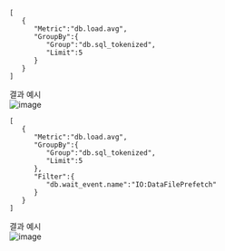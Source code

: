 
```
[
   {
      "Metric":"db.load.avg",
      "GroupBy":{
         "Group":"db.sql_tokenized",
         "Limit":5
      }
   }
]

```
   
결과 예시   
![image](https://user-images.githubusercontent.com/42329161/215984408-c79baa5a-5a36-499d-813b-208081de57b2.png)


```
[
   {
      "Metric":"db.load.avg",
      "GroupBy":{
         "Group":"db.sql_tokenized",
         "Limit":5
      },
      "Filter":{
         "db.wait_event.name":"IO:DataFilePrefetch"
      }
   }
]
```
   
결과 예시   
![image](https://user-images.githubusercontent.com/42329161/215984585-12612bf5-9558-421b-a9bf-94eede034e1c.png)
